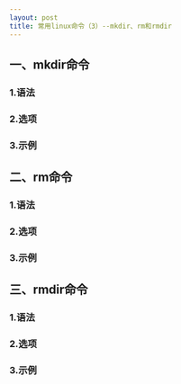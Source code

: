 ```yaml
---
layout: post
title: 常用linux命令（3）--mkdir、rm和rmdir
---
```

## 一、mkdir命令
### 1.语法
### 2.选项
### 3.示例
## 二、rm命令
### 1.语法
### 2.选项
### 3.示例
## 三、rmdir命令
### 1.语法
### 2.选项
### 3.示例